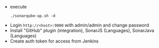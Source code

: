 * execute
  ```
  ./sonarqube-up.sh -d
  ```
* Login ```http://<host>:9000``` with admin/admin and change password
* Install "GitHub" plugin (integration), SonarJS (Languages), SonarJava (Languages)
* Create auth token for access from Jenkins
